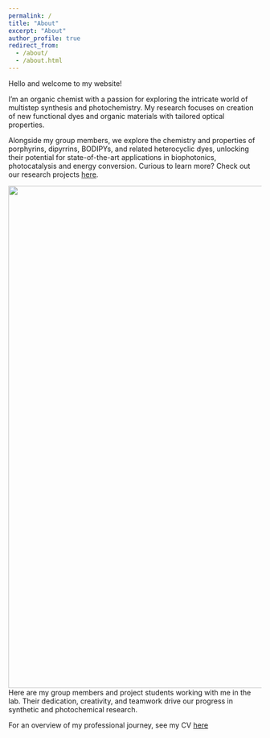 ```yaml
---
permalink: /
title: "About"
excerpt: "About"
author_profile: true
redirect_from: 
  - /about/
  - /about.html
---
```


Hello and welcome to my website!

I’m an organic chemist with a passion for exploring the intricate world of multistep synthesis and photochemistry. My research focuses on creation of new functional dyes and organic materials with tailored optical properties. 

Alongside my group members, we explore the chemistry and properties of porphyrins, dipyrrins, BODIPYs, and related heterocyclic dyes, unlocking their potential for state-of-the-art applications in biophotonics, photocatalysis and energy conversion. Curious to learn more? Check out our research projects [here](https://mihafil.github.io/academic//research/).

<img src="https://mihafil.github.io/academic/images/groupphoto1.jpg" width="1000" height="auto" align="left"/>

Here are my group members and project students working with me in the lab. Their dedication, creativity, and teamwork drive our progress in synthetic and photochemical research.

For an overview of my professional journey, see my CV [here](https://mihafil.github.io/academic/files/Filatov-CV-April-2025.pdf) 

